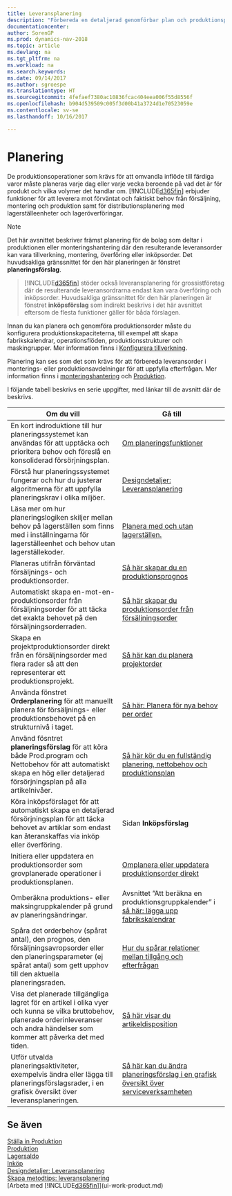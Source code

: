 ```yaml
---
title: Leveransplanering
description: "Förbereda en detaljerad genomförbar plan och produktionsplan för slutmontering för försäljnings- och produktionsbehov."
documentationcenter: 
author: SorenGP
ms.prod: dynamics-nav-2018
ms.topic: article
ms.devlang: na
ms.tgt_pltfrm: na
ms.workload: na
ms.search.keywords: 
ms.date: 09/14/2017
ms.author: sgroespe
ms.translationtype: HT
ms.sourcegitcommit: 4fefaef7380ac10836fcac404eea006f55d8556f
ms.openlocfilehash: b904d539509c005f3d00b41a3724d1e70523059e
ms.contentlocale: sv-se
ms.lasthandoff: 10/16/2017

---
```

# <a name="planning"></a>Planering
De produktionsoperationer som krävs för att omvandla inflöde till färdiga varor måste planeras varje dag eller varje vecka beroende på vad det är för produkt och vilka volymer det handlar om. [!INCLUDE[d365fin](includes/d365fin_md.md)] erbjuder funktioner för att leverera mot förväntat och faktiskt behov från försäljning, montering och produktion samt för distributionsplanering med lagerställeenheter och lageröverföringar.

> [!NOTE]
> Det här avsnittet beskriver främst planering för de bolag som deltar i produktionen eller monteringshantering där den resulterande leveransorder kan vara tillverkning, montering, överföring eller inköpsorder. Det huvudsakliga gränssnittet för den här planeringen är fönstret **planeringsförslag**.

> [!INCLUDE[d365fin](includes/d365fin_md.md)] stöder också leveransplanering för grossistföretag där de resulterande leveransordrarna endast kan vara överföring och inköpsorder. Huvudsakliga gränssnittet för den här planeringen är fönstret **inköpsförslag** som indirekt beskrivs i det här avsnittet eftersom de flesta funktioner gäller för båda förslagen.

Innan du kan planera och genomföra produktionsorder måste du konfigurera produktionskapaciteterna, till exempel att skapa fabrikskalendrar, operationsflöden, produktionsstrukturer och maskingrupper. Mer information finns i [Konfigurera tillverkning](production-configure-production-processes.md).

Planering kan ses som det som krävs för att förbereda leveransorder i monterings- eller produktionsavdelningar för att uppfylla efterfrågan. Mer information finns i [monteringshantering](assembly-assemble-items.md) och [Produktion](production-manage-manufacturing.md).

I följande tabell beskrivs en serie uppgifter, med länkar till de avsnitt där de beskrivs.   

|**Om du vill**|**Gå till**|  
|------------|-------------|  
|En kort indroduktione till hur planeringssystemet kan användas för att upptäcka och prioritera behov och föreslå en konsoliderad försörjningsplan.|[Om planeringsfunktioner](production-about-planning-functionality.md)|
|Förstå hur planeringssystemet fungerar och hur du justerar algoritmerna för att uppfylla planeringskrav i olika miljöer.|[Designdetaljer: Leveransplanering](design-details-supply-planning.md)|
|Läsa mer om hur planeringslogiken skiljer mellan behov på lagerställen som finns med i inställningarna för lagerställeenhet och behov utan lagerställekoder.|[Planera med och utan lagerställen.](production-planning-with-without-locations.md)|
|Planeras utifrån förväntad försäljnings- och produktionsorder.|[Så här skapar du en produktionsprognos](production-how-to-create-a-forecast.md)|  
|Automatiskt skapa en-mot-en-produktionsorder från försäljningsorder för att täcka det exakta behovet på den försäljningsorderraden.|[Så här skapar du produktionsorder från försäljningsorder](production-how-to-create-production-orders-from-sales-orders.md)|
|Skapa en projektproduktionsorder direkt från en försäljningsorder med flera rader så att den representerar ett produktionsprojekt.|[Så här kan du planera projektorder](production-how-to-plan-project-orders.md)|
|Använda fönstret **Orderplanering** för att manuellt planera för försäljnings- eller produktionsbehovet på en strukturnivå i taget.|[Så här: Planera för nya behov per order](production-how-to-plan-for-new-demand.md)|
|Använd fösntret **planeringsförslag** för att köra både Prod.program och Nettobehov för att automatiskt skapa en hög eller detaljerad försörjningsplan på alla artikelnivåer.|[Så här kör du en fullständig planering, nettobehov och produktionsplan](production-how-to-run-mps-and-mrp.md)|
|Köra inköpsförslaget för att automatiskt skapa en detaljerad försörjningsplan för att täcka behovet av artiklar som endast kan återanskaffas via inköp eller överföring.|Sidan **Inköpsförslag**|  
|Initiera eller uppdatera en produktionsorder som grovplanerade operationer i produktionsplanen.|[Omplanera eller uppdatera produktionsorder direkt](production-how-to-replan-refresh-production-orders.md)|
|Omberäkna produktions- eller maksingruppkalender på grund av planeringsändringar.|Avsnittet ”Att beräkna en produktionsgruppkalender” i [så här: lägga upp fabrikskalendrar](production-how-to-create-work-center-calendars.md)|
|Spåra det orderbehov (spårat antal), den prognos, den försäljningsavropsorder eller den planeringsparameter (ej spårat antal) som gett upphov till den aktuella planeringsraden.|[Hur du spårar relationer mellan tillgång och efterfrågan](production-how-track-demand-supply.md)|
|Visa det planerade tillgängliga lagret för en artikel i olika vyer och kunna se vilka bruttobehov, planerade orderinleveranser och andra händelser som kommer att påverka det med tiden.|[Så här visar du artikeldisposition](inventory-how-availability-overview.md)|  
|Utför utvalda planeringsaktiviteter, exempelvis ändra eller lägga till planeringsförslagsrader, i en grafisk översikt över leveransplaneringen.|[Så här kan du ändra planeringsförslag i en grafisk översikt över serviceverksamheten](production-how-to-modify-planning-suggestions-in-a-graphical-view.md)|

## <a name="see-also"></a>Se även
[Ställa in Produktion](production-configure-production-processes.md)  
[Produktion](production-manage-manufacturing.md)    
[Lagersaldo](inventory-manage-inventory.md)  
[Inköp](purchasing-manage-purchasing.md)  
[Designdetaljer: Leveransplanering](design-details-supply-planning.md)   
[Skapa metodtips: leveransplanering](setup-best-practices-supply-planning.md)  
[Arbeta med [!INCLUDE[d365fin](includes/d365fin_md.md)]](ui-work-product.md)

